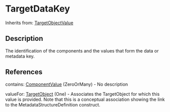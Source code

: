 
# TargetDataKey

Inherits from: [TargetObjectValue](TargetObjectValue.md)



## Description

The identification of the components and the values that form the data or metadata key.




## References

contains: [ComponentValue](ComponentValue.md) (ZeroOrMany) - No description

valueFor: [TargetObject](TargetObject.md) (One) - Associates the TargetObject for which this value is provided. Note that this is a conceptual association showing the link to the MetadataStructureDefinition construct.




